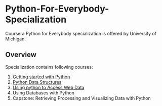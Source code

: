 # Python-For-Everybody-Specialization
Coursera Python for Everybody specialization is offered by University of Michigan.

## Overview
Specialization contains following courses:

1. [Getting started with Python][1]
2. [Python Data Structures][2]
3. [Using python to Access Web Data][3]
4. Using Databases with Python
5. Capstone: Retrieving Processing and Visualizing Data with Python

[1]: https://github.com/theshivanjali/Python-For-Everybody-Specialization/tree/master/Course-1-Getting-Started-With-Python

[2]: https://github.com/theshivanjali/Python-For-Everybody-Specialization/tree/master/Course-2-Python-Data-Structures

[3]: https://github.com/theshivanjali/Python-For-Everybody-Specialization/tree/master/Course-3-Using-Pyhton-To-Access-Web-Data
